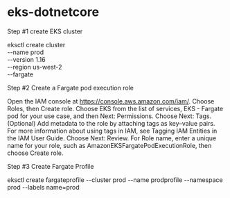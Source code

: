 # eks-dotnetcore

Step #1 create EKS cluster

eksctl create cluster \
--name prod \
--version 1.16 \
--region us-west-2 \
--fargate

Step #2 Create a Fargate pod execution role

Open the IAM console at https://console.aws.amazon.com/iam/. 
Choose Roles, then Create role. 
Choose EKS from the list of services, EKS - Fargate pod for your use case, and then Next: Permissions. 
Choose Next: Tags. 
(Optional) Add metadata to the role by attaching tags as key–value pairs. For more information about using tags in IAM, see Tagging IAM Entities in the IAM User Guide. 
Choose Next: Review. 
For Role name, enter a unique name for your role, such as AmazonEKSFargatePodExecutionRole, then choose Create role. 

Step #3 Create Fargate Profile

eksctl create fargateprofile --cluster prod --name prodprofile --namespace prod --labels name=prod

